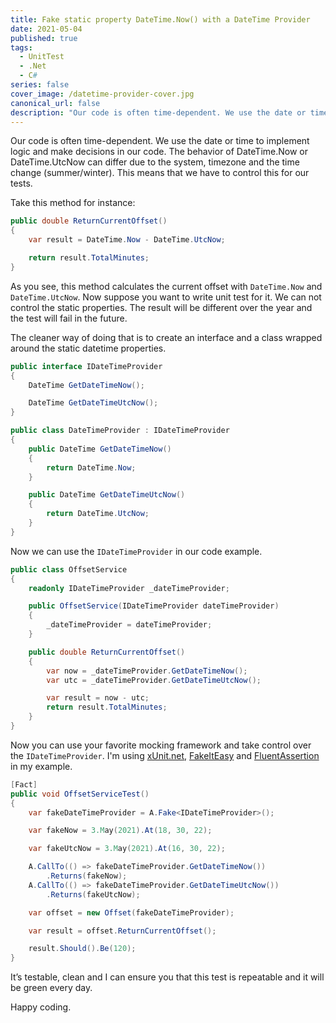 ```yaml
---
title: Fake static property DateTime.Now() with a DateTime Provider
date: 2021-05-04
published: true
tags:
  - UnitTest
  - .Net
  - C#
series: false
cover_image: /datetime-provider-cover.jpg
canonical_url: false
description: "Our code is often time-dependent. We use the date or time to implement logic and make decisions in our code. The behavior of DateTime.Now or DateTime.UtcNow can differ due to the system, timezone and the time change (summer/winter). This means that we have to control this for our tests."
---
```


Our code is often time-dependent. We use the date or time to implement logic and make decisions in our code. The behavior of DateTime.Now or DateTime.UtcNow can differ due to the system, timezone and the time change (summer/winter). This means that we have to control this for our tests.

Take this method for instance:

```csharp
public double ReturnCurrentOffset()
{
    var result = DateTime.Now - DateTime.UtcNow;

    return result.TotalMinutes;
}
```

As you see, this method calculates the current offset with `DateTime.Now` and `DateTime.UtcNow`. Now suppose you want to write unit test for it. We can not control the static properties. The result will be different over the year and the test will fail in the future.

The cleaner way of doing that is to create an interface and a class wrapped around the static datetime properties.

```csharp
public interface IDateTimeProvider
{
    DateTime GetDateTimeNow();

    DateTime GetDateTimeUtcNow();
}
```

```csharp
public class DateTimeProvider : IDateTimeProvider
{
    public DateTime GetDateTimeNow()
    {
        return DateTime.Now;
    }

    public DateTime GetDateTimeUtcNow()
    {
        return DateTime.UtcNow;
    }
}
```

Now we can use the `IDateTimeProvider` in our code example.

```csharp
public class OffsetService
{
    readonly IDateTimeProvider _dateTimeProvider;

    public OffsetService(IDateTimeProvider dateTimeProvider)
    {
        _dateTimeProvider = dateTimeProvider;
    }

    public double ReturnCurrentOffset()
    {
        var now = _dateTimeProvider.GetDateTimeNow();
        var utc = _dateTimeProvider.GetDateTimeUtcNow();

        var result = now - utc;
        return result.TotalMinutes;
    }
}
```

Now you can use your favorite mocking framework and take control over the `IDateTimeProvider`. I'm using [xUnit.net](https://xunit.net/), [FakeItEasy](https://fakeiteasy.github.io/) and [FluentAssertion](https://fluentassertions.com/) in my example.

```csharp
[Fact]
public void OffsetServiceTest()
{
    var fakeDateTimeProvider = A.Fake<IDateTimeProvider>();

    var fakeNow = 3.May(2021).At(18, 30, 22);

    var fakeUtcNow = 3.May(2021).At(16, 30, 22);

    A.CallTo(() => fakeDateTimeProvider.GetDateTimeNow())
        .Returns(fakeNow);
    A.CallTo(() => fakeDateTimeProvider.GetDateTimeUtcNow())
        .Returns(fakeUtcNow);

    var offset = new Offset(fakeDateTimeProvider);

    var result = offset.ReturnCurrentOffset();

    result.Should().Be(120);
}
```

It’s testable, clean and I can ensure you that this test is repeatable and it will be green every day.

Happy coding.
